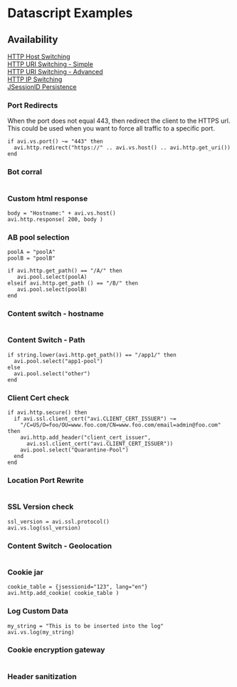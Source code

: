 # Datascript Examples

## Availability

[HTTP Host Switching](availability/host_switching.md)  
[HTTP URI Switching - Simple](availability/uri_switching.md)  
[HTTP URI Switching - Advanced](availability/uri_switching2.md)  
[HTTP IP Switching](availability/ip_switching.md)  
[JSessionID Persistence](availability/jsessionid_persistence.md)

### Port Redirects

When the port does not equal 443, then redirect the client to the HTTPS url. This could be used when you want to force all traffic to a specific port.

```
if avi.vs.port() ~= "443" then
  avi.http.redirect("https://" .. avi.vs.host() .. avi.http.get_uri())
end
```

### Bot corral
```
```

### Custom html response
```
body = "Hostname:" + avi.vs.host()
avi.http.response( 200, body )

```

### AB pool selection
```
poolA = "poolA"
poolB = "poolB"

if avi.http.get_path() == "/A/" then
   avi.pool.select(poolA)
elseif avi.http.get_path () == "/B/" then
   avi.pool.select(poolB)
end
```

### Content switch - hostname
```
```

### Content Switch - Path
```
if string.lower(avi.http.get_path()) == "/app1/" then
  avi.pool.select("app1-pool")
else
  avi.pool.select("other")
end
```

### Client Cert check
```
if avi.http.secure() then
  if avi.ssl.client_cert("avi.CLIENT_CERT_ISSUER") ~=
    "/C=US/O=foo/OU=www.foo.com/CN=www.foo.com/email=admin@foo.com" then
    avi.http.add_header("client_cert_issuer",
      avi.ssl.client_cert("avi.CLIENT_CERT_ISSUER"))
    avi.pool.select("Quarantine-Pool")
  end
end
```

### Location Port Rewrite
```
```

### SSL Version check
```
ssl_version = avi.ssl.protocol()
avi.vs.log(ssl_version)
```

### Content Switch - Geolocation
```
```

### Cookie jar
```
cookie_table = {jsessionid="123", lang="en"}
avi.http.add_cookie( cookie_table )
```

### Log Custom Data
```
my_string = "This is to be inserted into the log"
avi.vs.log(my_string)
```

### Cookie encryption gateway
```
```

### Header sanitization
```
```
